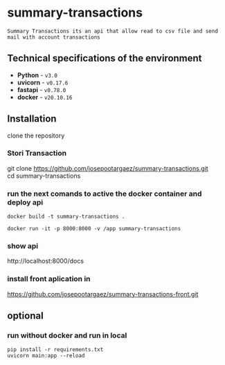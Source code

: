 # summary-transactions
    Summary Transactions its an api that allow read to csv file and send mail with account transactions

## Technical specifications of the environment

* **Python** - `v3.0`
* **uvicorn** - `v0.17.6`
* **fastapi** - `v0.78.0`
* **docker** - `v20.10.16`


## Installation
 clone the repository

### Stori Transaction
git clone https://github.com/josepootargaez/summary-transactions.git  
cd summary-transactions
 ### run the next comands to active the docker container and deploy api

    docker build -t summary-transactions .

    docker run -it -p 8000:8000 -v /app summary-transactions

### show api 
http://localhost:8000/docs

### install front aplication in
https://github.com/josepootargaez/summary-transactions-front.git

## optional
 ### run without docker and run in local 
    pip install -r requirements.txt
    uvicorn main:app --reload